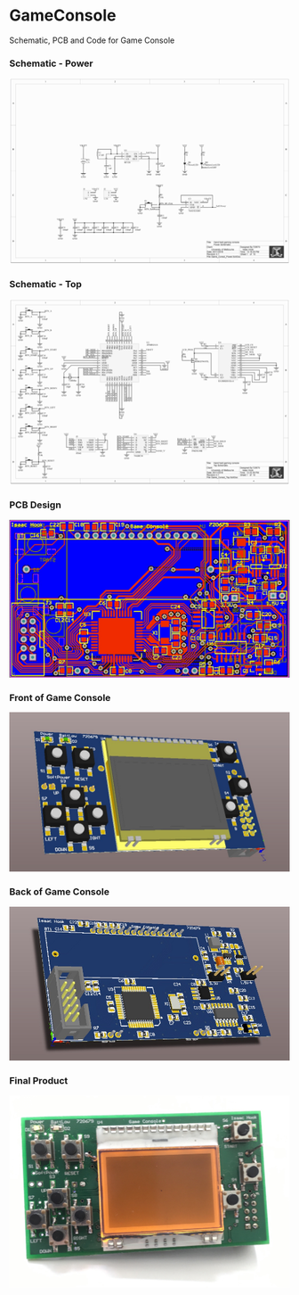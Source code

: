 # GameConsole
Schematic, PCB and Code for Game Console

### Schematic - Power
![alt text](imgs/schematic_power.png "Schematic (Power)")

### Schematic - Top
![alt text](imgs/schematic_top.png "Schematic (Top)")

### PCB Design
![alt text](imgs/PCB.jpg "PCB Design")

### Front of Game Console
![alt text](imgs/front_3d.jpg "Front of Game Console (3D)")

### Back of Game Console
![alt text](imgs/back_3d.jpg "Back of Game Console (3D)")

### Final Product
![alt text](imgs/final.jpg "Final Product")

